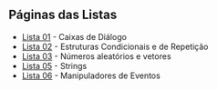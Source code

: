 ## Páginas das Listas

- [Lista 01](https://arturmsoares.github.io/Java-Script-Basico-IFTM/lista01/) - Caixas de Diálogo
- [Lista 02](https://arturmsoares.github.io/Java-Script-Basico-IFTM/lista02/) - Estruturas Condicionais e de Repetição
- [Lista 03](https://arturmsoares.github.io/Java-Script-Basico-IFTM/lista03/) - Números aleatórios e vetores
- [Lista 05](https://arturmsoares.github.io/Java-Script-Basico-IFTM/lista05/) - Strings
- [Lista 06](https://arturmsoares.github.io/Java-Script-Basico-IFTM/lista06/) - Manipuladores de Eventos


